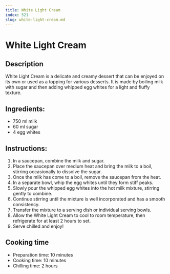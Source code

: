 ```yaml
---
title: White Light Cream
index: 521
slug: white-light-cream.md
---
```


# White Light Cream

## Description
White Light Cream is a delicate and creamy dessert that can be enjoyed on its own or used as a topping for various desserts. It is made by boiling milk with sugar and then adding whipped egg whites for a light and fluffy texture.

## Ingredients:
- 750 ml milk
- 60 ml sugar
- 4 egg whites

## Instructions:
1. In a saucepan, combine the milk and sugar.
2. Place the saucepan over medium heat and bring the milk to a boil, stirring occasionally to dissolve the sugar.
3. Once the milk has come to a boil, remove the saucepan from the heat.
4. In a separate bowl, whip the egg whites until they form stiff peaks.
5. Slowly pour the whipped egg whites into the hot milk mixture, stirring gently to combine.
6. Continue stirring until the mixture is well incorporated and has a smooth consistency.
7. Transfer the mixture to a serving dish or individual serving bowls.
8. Allow the White Light Cream to cool to room temperature, then refrigerate for at least 2 hours to set.
9. Serve chilled and enjoy!

## Cooking time
- Preparation time: 10 minutes
- Cooking time: 10 minutes
- Chilling time: 2 hours